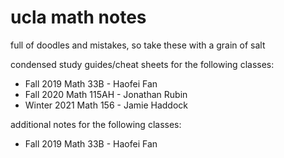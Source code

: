 # ucla math notes


full of doodles and mistakes, so take these with a grain of salt

condensed study guides/cheat sheets for the following classes:
* Fall 2019 Math 33B - Haofei Fan
* Fall 2020 Math 115AH - Jonathan Rubin
* Winter 2021 Math 156 - Jamie Haddock

additional notes for the following classes:
* Fall 2019 Math 33B - Haofei Fan

